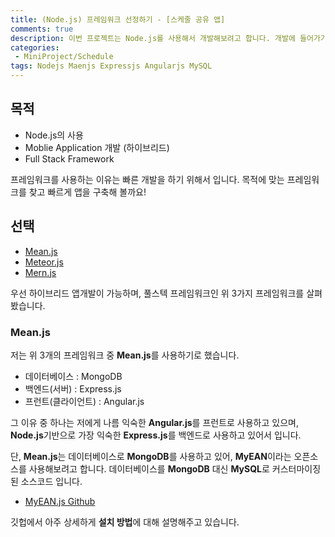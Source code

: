 ```yaml
---
title: (Node.js) 프레임워크 선정하기 - [스케줄 공유 앱]
comments: true
description: 이번 프로젝트는 Node.js를 사용해서 개발해보려고 합니다. 개발에 들어가기에 앞서 프레임워크를 선정해보도록 하겠습니다!
categories:
 - MiniProject/Schedule
tags: Nodejs Maenjs Expressjs Angularjs MySQL
---
```


## 목적

- Node.js의 사용
- Moblie Application 개발 (하이브리드)
- Full Stack Framework

프레임워크를 사용하는 이유는 빠른 개발을 하기 위해서 입니다. 목적에 맞는 프레임워크를 찾고 빠르게 앱을 구축해 볼까요!

## 선택

- [Mean.js](http://meanjs.org/)
- [Meteor.js](http://webframeworks.kr/getstarted/meteorjs/)
- [Mern.js](http://mern.io)

우선 하이브리드 앱개발이 가능하며, 풀스텍 프레임워크인 위 3가지 프레임워크를 살펴봤습니다.

### Mean.js

저는 위 3개의 프레임워크 중 **Mean.js**를 사용하기로 했습니다.

- 데이터베이스 : MongoDB
- 백엔드(서버) : Express.js
- 프런트(클라이언트) : Angular.js

그 이유 중 하나는 저에게 나름 익숙한 **Angular.js**를 프런트로 사용하고 있으며, **Node.js**기반으로 가장 익숙한 **Express.js**를 백엔드로 사용하고 있어서 입니다.

단, **Mean.js**는 데이터베이스로 **MongoDB**를 사용하고 있어, **MyEAN**이라는 오픈소스를 사용해보려고 합니다. 데이터베이스를 **MongoDB** 대신 **MySQL**로 커스터마이징 된 소스코드 입니다.

- [MyEAN.js Github](https://github.com/esatemre/meanjs-mysql)

깃헙에서 아주 상세하게 **설치 방법**에 대해 설명해주고 있습니다.